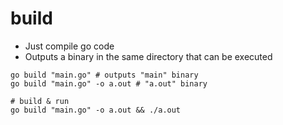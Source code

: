 # build

- Just compile go code
- Outputs a binary in the same directory that can be executed

```shell
go build "main.go" # outputs "main" binary
go build "main.go" -o a.out # "a.out" binary

# build & run
go build "main.go" -o a.out && ./a.out
```
